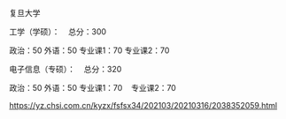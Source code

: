 复旦大学

工学（学硕）：    总分：300

政治：50 外语：50 专业课1：70 专业课2：70

电子信息（专硕）：    总分：320

政治：50 外语：50 专业课1：70    专业课2：70

https://yz.chsi.com.cn/kyzx/fsfsx34/202103/20210316/2038352059.html